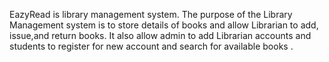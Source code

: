 EazyRead is library management system. The purpose of the Library Management system is to store details of books and allow Librarian to add, issue,and return books. It also allow admin to add Librarian accounts and students to register for new account and search for available books . 

